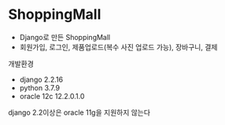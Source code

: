 # ShoppingMall

 - Django로 만든 ShoppingMall 
 - 회원가입, 로그인, 제품업로드(복수 사진 업로드 가능), 장바구니, 결제

개발환경 

 - django 2.2.16
 - python 3.7.9
 - oracle 12c 12.2.0.1.0 

django 2.2이상은 oracle 11g을 지원하지 않는다


 

